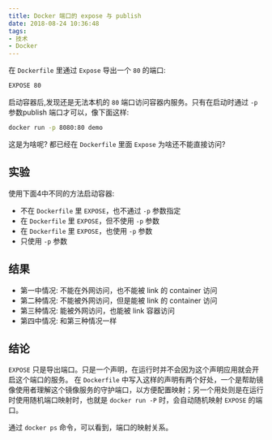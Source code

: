 ```yaml
---
title: Docker 端口的 expose 与 publish
date: 2018-08-24 10:36:48
tags: 
- 技术
- Docker
---
```


在 `Dockerfile` 里通过 `Expose` 导出一个 `80` 的端口:

```bash
EXPOSE 80
```

启动容器后,发现还是无法本机的 `80` 端口访问容器内服务。只有在启动时通过 `-p` 参数publish 端口才可以，像下面这样:

```bash
docker run -p 8080:80 demo
```

这是为啥呢?
都已经在 `Dockerfile` 里面 `Expose` 为啥还不能直接访问?

## 实验
使用下面4中不同的方法启动容器:

- 不在 `Dockerfile` 里 `EXPOSE`，也不通过 `-p` 参数指定
- 在 `Dockerfile` 里 `EXPOSE`，但不使用 `-p` 参数
- 在 `Dockerfile` 里 `EXPOSE`，也使用 `-p` 参数
- 只使用 `-p` 参数

## 结果

- 第一中情况: 不能在外网访问，也不能被 link 的 container 访问
- 第二种情况: 不能被外网访问，但是能被 link 的 container 访问
- 第三种情况: 能被外网访问，也能被 link 容器访问
- 第四中情况: 和第三种情况一样

## 结论
`EXPOSE` 只是导出端口。只是一个声明，在运行时并不会因为这个声明应用就会开启这个端口的服务。
在 `Dockerfile` 中写入这样的声明有两个好处，一个是帮助镜像使用者理解这个镜像服务的守护端口，以方便配置映射；另一个用处则是在运行时使用随机端口映射时，也就是 `docker run -P` 时，会自动随机映射 `EXPOSE` 的端口。

通过 `docker ps` 命令，可以看到，端口的映射关系。